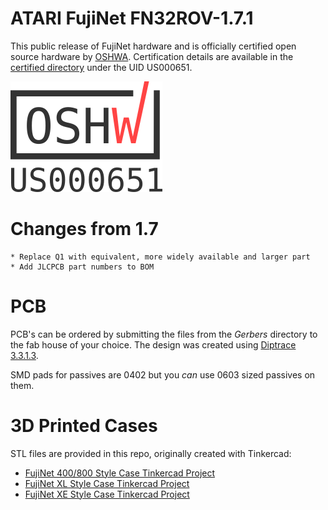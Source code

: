 # ATARI FujiNet FN32ROV-1.7.1

This public release of FujiNet hardware and is officially certified open source hardware by [OSHWA](https://oshwa.org). Certification details are available in the [certified directory](https://certification.oshwa.org/us000651.html) under the UID US000651.

![OSHWA Mark](https://github.com/FujiNetWIFI/fujinet-hardware/raw/master/images/oshwa-mark_us000651.png)

# Changes from 1.7

    * Replace Q1 with equivalent, more widely available and larger part
    * Add JLCPCB part numbers to BOM

# PCB

PCB's can be ordered by submitting the files from the _Gerbers_ directory to the fab house of your choice. The design was created using [Diptrace 3.3.1.3](https://diptrace.com).

SMD pads for passives are 0402 but you _can_ use 0603 sized passives on them.

# 3D Printed Cases

STL files are provided in this repo, originally created with Tinkercad:

* [FujiNet 400/800 Style Case Tinkercad Project](https://www.tinkercad.com/things/1lqJTFaL2sV-fujinet-400-800-v17-case)
* [FujiNet XL Style Case Tinkercad Project](https://www.tinkercad.com/things/cfbZTWZoDhk-fujinet-xl-v17-case)
* [FujiNet XE Style Case Tinkercad Project](https://www.tinkercad.com/things/lhJoosaUhR3-fujinet-xe-v17-case)

